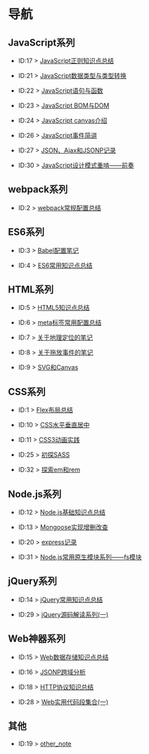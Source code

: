 
# 导航 #

## JavaScript系列 ##

- ID:17 > [JavaScript正则知识点总结](https://github.com/WeiJietao/LogBase/blob/master/JavaScript%E6%AD%A3%E5%88%99%E7%9F%A5%E8%AF%86%E7%82%B9%E6%80%BB%E7%BB%93.md)

- ID:21 > [JavaScript数据类型与类型转换](https://github.com/WeiJietao/LogBase/blob/master/JavaScript%E6%95%B0%E6%8D%AE%E7%B1%BB%E5%9E%8B%E4%B8%8E%E7%B1%BB%E5%9E%8B%E8%BD%AC%E6%8D%A2.md)

- ID:22 > [JavaScript语句与函数](https://github.com/WeiJietao/LogBase/blob/master/JavaScript%E8%AF%AD%E5%8F%A5%E4%B8%8E%E5%87%BD%E6%95%B0.md)

- ID:23 > [JavaScript BOM与DOM](https://github.com/WeiJietao/LogBase/blob/master/JavaScript%20BOM%E4%B8%8EDOM.md)

- ID:24 > [JavaScript canvas介绍](https://github.com/WeiJietao/LogBase/blob/master/JavaScript%20canvas%E4%BB%8B%E7%BB%8D.md)

- ID:26 > [JavaScript事件简讲](https://github.com/WeiJietao/LogBase/blob/master/JavaScript%E4%BA%8B%E4%BB%B6%E7%AE%80%E8%AE%B2.md)

- ID:27 > [JSON、Ajax和JSONP记录](https://github.com/WeiJietao/LogBase/blob/master/JSON%E3%80%81Ajax%E5%92%8CJSONP%E8%AE%B0%E5%BD%95.md)

- ID:30 > [JavaScript设计模式重啃——前奏](https://github.com/WeiJietao/LogBase/blob/master/JavaScript%E8%AE%BE%E8%AE%A1%E6%A8%A1%E5%BC%8F%E9%87%8D%E5%95%83%E2%80%94%E2%80%94%E5%89%8D%E5%A5%8F.md)

## webpack系列 ##

- ID:2 > [webpack常规配置总结](https://github.com/WeiJietao/LogBase/blob/master/webpack%E5%B8%B8%E8%A7%84%E9%85%8D%E7%BD%AE%E6%80%BB%E7%BB%93.md)

## ES6系列 ##

- ID:3 > [Babel配置笔记](https://github.com/WeiJietao/LogBase/blob/master/Babel%E9%85%8D%E7%BD%AE%E7%AC%94%E8%AE%B0.md)

- ID:4 > [ES6常用知识点总结](https://github.com/WeiJietao/LogBase/blob/master/ES6%E5%B8%B8%E7%94%A8%E7%9F%A5%E8%AF%86%E7%82%B9%E6%80%BB%E7%BB%93.md)

## HTML系列 ##

- ID:5 > [HTML5知识点总结](https://github.com/WeiJietao/LogBase/blob/master/HTML5%E7%9F%A5%E8%AF%86%E7%82%B9%E6%80%BB%E7%BB%93.md)

- ID:6 > [meta标签常用配置总结](https://github.com/WeiJietao/LogBase/blob/master/meta%E6%A0%87%E7%AD%BE%E5%B8%B8%E7%94%A8%E9%85%8D%E7%BD%AE%E6%80%BB%E7%BB%93.md)

- ID:7 > [关于地理定位的笔记](https://github.com/WeiJietao/LogBase/blob/master/%E5%85%B3%E4%BA%8E%E5%9C%B0%E7%90%86%E5%AE%9A%E4%BD%8D%E7%9A%84%E7%AC%94%E8%AE%B0.md)

- ID:8 > [关于拖放事件的笔记](https://github.com/WeiJietao/LogBase/blob/master/%E5%85%B3%E4%BA%8E%E6%8B%96%E6%94%BE%E4%BA%8B%E4%BB%B6%E7%9A%84%E7%AC%94%E8%AE%B0.md)

- ID:9 > [SVG和Canvas](https://github.com/WeiJietao/LogBase/blob/master/SVG%E5%92%8CCanvas.md)

## CSS系列 ##

- ID:1 > [Flex布局总结](https://github.com/WeiJietao/LogBase/blob/master/Flex%E5%B8%83%E5%B1%80%E6%80%BB%E7%BB%93.md)

- ID:10 > [CSS水平垂直居中](https://github.com/WeiJietao/LogBase/blob/master/CSS%E6%B0%B4%E5%B9%B3%E5%9E%82%E7%9B%B4%E5%B1%85%E4%B8%AD.md)

- ID:11 > [CSS3动画实践](https://github.com/WeiJietao/LogBase/blob/master/CSS3%E5%8A%A8%E7%94%BB%E5%AE%9E%E8%B7%B5.md)

- ID:25 > [初探SASS](https://github.com/WeiJietao/LogBase/blob/master/%E5%88%9D%E6%8E%A2SASS.md)

- ID:32 > [探索em和rem](https://github.com/WeiJietao/LogBase/blob/master/%E6%8E%A2%E7%B4%A2em%E5%92%8Crem.md)

## Node.js系列 ##

- ID:12 > [Node.js基础知识点总结](https://github.com/WeiJietao/LogBase/blob/master/Node.js%E5%9F%BA%E7%A1%80%E7%9F%A5%E8%AF%86%E7%82%B9%E6%80%BB%E7%BB%93.md)

- ID:13 > [Mongoose实现增删改查](https://github.com/WeiJietao/LogBase/blob/master/Mongoose%E5%AE%9E%E7%8E%B0%E5%A2%9E%E5%88%A0%E6%94%B9%E6%9F%A5.md)

- ID:20 > [express记录](https://github.com/WeiJietao/LogBase/blob/master/express%E8%AE%B0%E5%BD%95.md)

- ID:31 > [Node.js常用原生模块系列——fs模块](https://github.com/WeiJietao/LogBase/blob/master/Node.js%E5%B8%B8%E7%94%A8%E5%8E%9F%E7%94%9F%E6%A8%A1%E5%9D%97%E7%B3%BB%E5%88%97%E2%80%94%E2%80%94fs%E6%A8%A1%E5%9D%97.md)

## jQuery系列 ##

- ID:14 > [jQuery常用知识点总结](https://github.com/WeiJietao/LogBase/blob/master/jQuery%E5%B8%B8%E7%94%A8%E7%9F%A5%E8%AF%86%E7%82%B9%E6%80%BB%E7%BB%93.md)

- ID:29 > [jQuery源码解读系列(一)](https://github.com/WeiJietao/LogBase/blob/master/jQuery%E6%BA%90%E7%A0%81%E8%A7%A3%E8%AF%BB%E7%B3%BB%E5%88%97(%E4%B8%80).md)

## Web神器系列 ##

- ID:15 > [Web数据存储知识点总结](https://github.com/WeiJietao/LogBase/blob/master/Web%E6%95%B0%E6%8D%AE%E5%AD%98%E5%82%A8%E7%9F%A5%E8%AF%86%E7%82%B9%E6%80%BB%E7%BB%93.md)

- ID:16 > [JSONP跨域分析](https://github.com/WeiJietao/LogBase/blob/master/JSONP%E8%B7%A8%E5%9F%9F%E5%88%86%E6%9E%90.md)

- ID:18 > [HTTP协议知识总结](https://github.com/WeiJietao/LogBase/blob/master/HTTP%E5%8D%8F%E8%AE%AE%E7%9F%A5%E8%AF%86%E6%80%BB%E7%BB%93.md)

- ID:28 > [Web实用代码段集合(一)](https://github.com/WeiJietao/LogBase/blob/master/Web%E5%AE%9E%E7%94%A8%E4%BB%A3%E7%A0%81%E6%AE%B5%E9%9B%86%E5%90%88(%E4%B8%80).md)

## 其他 ##

- ID:19 > [other_note](https://github.com/WeiJietao/LogBase/blob/master/other_note.md)
